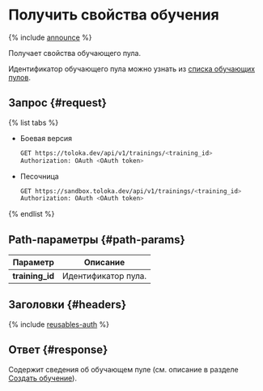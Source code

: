 # Получить свойства обучения

{% include [announce](../_includes/announce.md) %}

Получает свойства обучающего пула.

Идентификатор обучающего пула можно узнать из [списка обучающих пулов](get-training-list.md).

## Запрос {#request}

{% list tabs %}

- Боевая версия

    ```bash
    GET https://toloka.dev/api/v1/trainings/<training_id>
    Authorization: OAuth <OAuth token>
    ```

- Песочница

    ```bash
    GET https://sandbox.toloka.dev/api/v1/trainings/<training_id>
    Authorization: OAuth <OAuth token>
    ```

{% endlist %}

## Path-параметры {#path-params}

Параметр | Описание
----- | -----
**training_id** | Идентификатор пула.

## Заголовки {#headers}

{% include [reusables-auth](../_includes/reusables/id-reusables/auth.md) %}

## Ответ {#response}

Содержит сведения об обучающем пуле (см. описание в разделе [Создать обучение](create-training.md#response)).